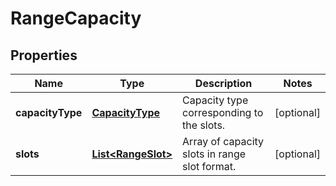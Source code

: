 
# RangeCapacity

## Properties
Name | Type | Description | Notes
------------ | ------------- | ------------- | -------------
**capacityType** | [**CapacityType**](CapacityType.md) | Capacity type corresponding to the slots. |  [optional]
**slots** | [**List&lt;RangeSlot&gt;**](RangeSlot.md) | Array of capacity slots in range slot format. |  [optional]



